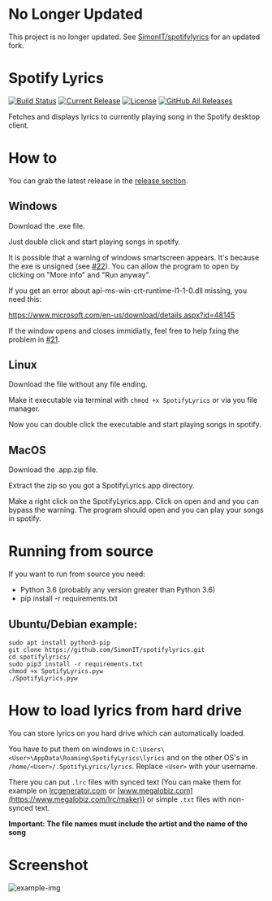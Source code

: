 # No Longer Updated
This project is no longer updated. See [SimonIT/spotifylyrics](https://github.com/SimonIT/spotifylyrics) for an updated fork.

# Spotify Lyrics
[![Build Status](https://travis-ci.com/SimonIT/spotifylyrics.svg?branch=master)](https://travis-ci.com/SimonIT/spotifylyrics)
[![Current Release](https://img.shields.io/github/release/SimonIT/spotifylyrics.svg)](https://github.com/SimonIT/spotifylyrics/releases)
[![License](https://img.shields.io/github/license/SimonIT/spotifylyrics.svg)](https://github.com/SimonIT/spotifylyrics/blob/master/LICENSE)
[![GitHub All Releases](https://img.shields.io/github/downloads/SimonIT/spotifylyrics/total)](https://github.com/SimonIT/spotifylyrics/releases)

Fetches and displays lyrics to currently playing song in the Spotify desktop client.

# How to

You can grab the latest release in the [release section](https://github.com/SimonIT/spotifylyrics/releases).

## Windows

Download the .exe file.

Just double click and start playing songs in spotify.

It is possible that a warning of windows smartscreen appears. It's because the exe is unsigned (see [#22](https://github.com/SimonIT/spotifylyrics/issues/22)). You can allow the program to open by clicking on "More info" and "Run anyway".

If you get an error about api-ms-win-crt-runtime-l1-1-0.dll missing, you need this:

https://www.microsoft.com/en-us/download/details.aspx?id=48145

If the window opens and closes immidiatly, feel free to help fxing the problem in [#21](https://github.com/SimonIT/spotifylyrics/issues/21).

## Linux

Download the file without any file ending.

Make it executable via terminal with `chmod +x SpotifyLyrics` or via you file manager.

Now you can double click the executable and start playing songs in spotify.

## MacOS

Download the .app.zip file.

Extract the zip so you got a SpotifyLyrics.app directory.

Make a right click on the SpotifyLyrics.app. Click on open and and you can bypass the warning. The program should open and you can play your songs in spotify.

# Running from source
If you want to run from source you need:

* Python 3.6 (probably any version greater than Python 3.6)
* pip install -r requirements.txt

## Ubuntu/Debian example:
```
sudo apt install python3-pip
git clone https://github.com/SimonIT/spotifylyrics.git
cd spotifylyrics/
sudo pip3 install -r requirements.txt
chmod +x SpotifyLyrics.pyw
./SpotifyLyrics.pyw
```

# How to load lyrics from hard drive
You can store lyrics on you hard drive which can automatically loaded.

You have to put them on windows in `C:\Users\<User>\AppData\Roaming\SpotifyLyrics\lyrics` and on the other OS's in `/home/<User>/.SpotifyLyrics/lyrics`. Replace `<User>` with your username.
  
There you can put `.lrc` files with synced text (You can make them for example on [lrcgenerator.com](https://lrcgenerator.com/) or [www.megalobiz.com](https://www.megalobiz.com/lrc/maker)) or simple `.txt` files with non-synced text.
 
**Important: The file names must include the artist and the name of the song**

# Screenshot
![example-img](https://i.imgur.com/2dUN17q.png)
